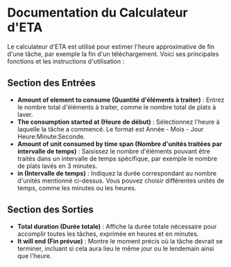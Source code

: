 # Documentation du Calculateur d'ETA

Le calculateur d'ETA est utilisé pour estimer l'heure approximative de fin d'une tâche, par exemple la fin d'un téléchargement. Voici ses principales fonctions et les instructions d'utilisation :

## Section des Entrées

* **Amount of element to consume (Quantité d'éléments à traiter)** : Entrez le nombre total d'éléments à traiter, comme le nombre total de plats à laver.
* **The consumption started at (Heure de début)** : Sélectionnez l'heure à laquelle la tâche a commencé. Le format est Année - Mois - Jour Heure:Minute:Seconde.
* **Amount of unit consumed by time span (Nombre d'unités traitées par intervalle de temps)** : Saisissez le nombre d'éléments pouvant être traités dans un intervalle de temps spécifique, par exemple le nombre de plats lavés en 3 minutes.
* **in (Intervalle de temps)** : Indiquez la durée correspondant au nombre d'unités mentionné ci-dessus. Vous pouvez choisir différentes unités de temps, comme les minutes ou les heures.

## Section des Sorties

* **Total duration (Durée totale)** : Affiche la durée totale nécessaire pour accomplir toutes les tâches, exprimée en heures et en minutes.
* **It will end (Fin prévue)** : Montre le moment précis où la tâche devrait se terminer, incluant si cela aura lieu le même jour ou le lendemain ainsi que l'heure.